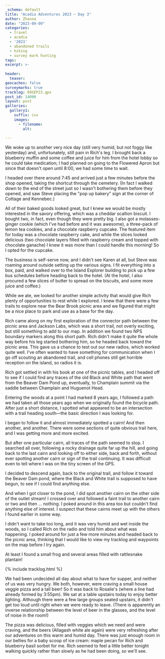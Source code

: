```yaml
---
_schema: default
title: "Acadia Adventures 2023 – Day 3"
author: Zhanna
date: "2023-09-09"
categories: 
  - travel
  - acadia
  - '2023'
  - abandoned trails
  - hiking
  - survey mark hunting
tags:
excerpt: >-
  
header:
  teaser:
geocaches: false
surveymarks: true
tracklog: 09SEP23.gpx
post_id: 14090
layout: post
galleries:
  gallery1:
    suffix: cvx
    images:
      - filename: 
        alt:
    
---
```


<!-- ## Robin Hood Park
https://mouseion.jax.org/postcards/
https://www.vintagemaineimages.com/record/18973/cart
https://timesmachine.nytimes.com/timesmachine/1898/03/05/102107040.pdf?pdf_redirect=true&ip=0
https://digitalcommons.library.umaine.edu/cgi/viewcontent.cgi?article=1105&context=mainehistory pp 42-43 -->


We woke up to another very nice day (still very humid, but not foggy like yesterday) and, unfortunately, still pain in Rich's leg. I brought back a blueberry muffin and some coffee and juice for him from the hotel lobby so he could take medication; I had planned on going to the Flowered Apron but since that doesn't open until 8:00, we had some time to wait.

I headed over there around 7:45 and arrived just a few minutes before the shop opened, taking the shortcut through the cemetery. (In fact I walked down to the end of the street just so I wasn't bothering them before they opened, and saw Steve placing the "pop up bakery" sign at the corner of Cottage and Kennebec.) 

All of their baked goods looked great, but I knew we would be mostly interested in the savory offering, which was a cheddar scallion biscuit. I bought two, in fact, even though they were pretty big. I also got a molasses-ginger cookie (which I've had before and it was awesome), a three-pack of lemon tea cookies, and a chocolate raspberry cupcake. The featured item for today was a chocolate raspberry cake, and while the slices looked delicious (two chocolate layers filled with raspberry cream and topped with chocolate ganache) I knew it was more than I could handle this morning! So I opted for the cupcake. 

The business is self-serve now, and I didn't see Karen at all, but Steve was roaming around outside setting up the various signs. I fit everything into a box, paid, and walked over to the Island Explorer building to pick up a few bus schedules before heading back to the hotel. (At the hotel, I also procured a few slices of butter to spread on the biscuits, and some more juice and coffee.)

While we ate, we looked for another simple activity that would give Rich plenty of opportunities to rest while I explored. I knew that there were a few trails to explore near the Bear Brook picnic area and we figured that might be a nice place to park and use as a base for the day. 

Rich came along on my first exploration of the connector path between the picnic area and Jackson Labs, which was a short trail, not overly exciting, but still something to add to our map. In addition we found two NPS boundary markers along this short path. Rich didn't make it quite the whole way before his leg started bothering him, so he headed back toward the picnic area. This gave us a chance to test out our new radios, which worked quite well. I've often wanted to have something for communication when I go off scouting an abandoned trail, and cell phones still get horrible reception on the island, so radios it is.

Rich got settled in with his book at one of the picnic tables, and I headed off to see if I could find any traces of the old Black and White path that went from the Beaver Dam Pond up, eventually, to Champlain summit via the saddle between Champlain and Huguenot Head.

Entering the woods at a point I had marked 8 years ago, I followed a path we had taken all those years ago when we originally found the bicycle path. After just a short distance, I spotted what appeared to be an intersection with a trail heading south—the basic direction I was looking for. 

I began to follow it and almost immediately spotted a cairn! And then another, and another. There were some sections of quite obvious trail here, and I was getting more and more excited. 

But after one particular cairn, all traces of the path seemed to stop. I searched all over, following a rocky drainage quite far up the hill, and going back to the last cairn and looking off to either side, back and forth, without ever spotting another cairn or sign of the trail continuing. It was difficult even to tell where I was on the tiny screen of the GPS. 

I decided to descend again, back to the original trail, and follow it toward the Beaver Dam pond, where the Black and White trail is supposed to have begun, to see if I could find anything else. 

And when I got closer to the pond, I did spot another cairn on the other side of the outlet stream! I crossed over and followed a faint trail to another cairn or two and then ... nothing. I poked around in this area too but couldn't find anything else of interest. I suspect that these cairns meet up with the others I found earlier in some way.

I didn't want to take too long, and it was very humid and wet inside the woods, so I called Rich on the radio and told him about what was happening. I poked around for just a few more minutes and headed back to the picnic area, thinking that I would like to view my tracklog and waypoints on the map before I try again. 

At least I found a small frog and several areas filled with rattlesnake plantain!

{% include tracklog.html %}

We had been undecided all day about what to have for supper, and neither of us was very hungry. We both, however, were craving a small house veggie pizza and a tall beer! So it was back to Rosalie's (where a line had already formed by 3:55pm). We sat at a table upstairs today to enjoy better lighting. Although there were a few large groups seated upstairs, it didn't get too loud until right when we were ready to leave. (There is apparently an inverse relationship between the level of beer in the glasses, and the level of noise in the room!) 

The pizza was delicious, filled with veggies which we need and were craving, and the beers (Allagash white ale again) were very refreshing after our adventures on this warm and humid day. There was just enough room in our bellies for a baby scoop of ice cream: maple pecan for Rich and blueberry basil sorbet for me. Rich seemed to feel a little better tonight walking quickly rather than slowly as he had been doing, so we'll see.

